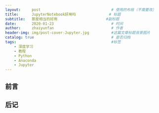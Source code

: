 ```yaml
---
layout:     post                                # 使用的布局（不需要改）
title:      JupyterNotebook好用吗               # 标题 
subtitle:   那是相当的好用                      #副标题
date:       2020-01-23                          # 时间
author:     zhaiyunfan                          # 作者
header-img: img/post-cover-Jupyter.jpg          #这篇文章标题背景图片
catalog: true                                   # 是否归档
tags:                                           #标签
    - 深度学习
    - 教程
    - Python
    - Anaconda
    - Jupyter
---
```


## 前言

## 后记
